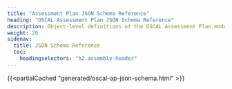 ```yaml
---
title: "Assessment Plan JSON Schema Reference"
heading: "OSCAL Assessment Plan JSON Schema Reference"
description: Object-level definitions of the OSCAL Assessment Plan model JSON format.
weight: 20
sidenav:
  title: JSON Schema Reference
  toc:
    headingselectors: "h2.assembly-header"
---
```


{{<partialCached "generated/oscal-ap-json-schema.html" >}}
